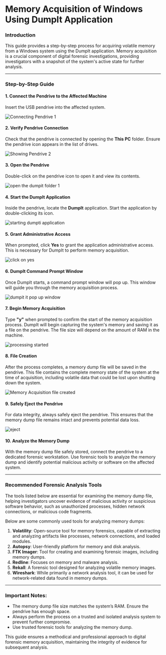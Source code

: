 # Memory Acquisition of Windows Using DumpIt Application

### Introduction

This guide provides a step-by-step process for acquiring volatile memory from a Windows system using the DumpIt application. Memory acquisition is a crucial component of digital forensic investigations, providing investigators with a snapshot of the system's active state for further analysis.

---

### Step-by-Step Guide

#### 1. Connect the Pendrive to the Affected Machine
Insert the USB pendrive into the affected system.

![Connecting Pendrive 1](https://github.com/user-attachments/assets/bba099d3-424f-4d57-a478-86649fa5a0ab)


#### 2. Verify Pendrive Connection
Check that the pendrive is connected by opening the **This PC** folder. Ensure the pendrive icon appears in the list of drives.

![Showing Pendrive 2](https://github.com/user-attachments/assets/2a7b1af2-4314-49a1-927f-d70107575e16)


#### 3. Open the Pendrive
Double-click on the pendrive icon to open it and view its contents.

![open the dumpit folder 1](https://github.com/user-attachments/assets/ce8755b6-98f2-4ae6-90da-7a579392d90d)


#### 4. Start the DumpIt Application
Inside the pendrive, locate the **DumpIt** application. Start the application by double-clicking its icon.

![starting dumpti application](https://github.com/user-attachments/assets/4945092c-3acf-44ae-8eb5-bdf9edb47228)


#### 5. Grant Administrative Access
When prompted, click **Yes** to grant the application administrative access. This is necessary for DumpIt to perform memory acquisition.

![click on yes](https://github.com/user-attachments/assets/341787a4-0a5a-4917-95b2-a14088a01251)


#### 6. DumpIt Command Prompt Window
Once DumpIt starts, a command prompt window will pop up. This window will guide you through the memory acquisition process.

![dumpit it pop up window](https://github.com/user-attachments/assets/f535a56a-3c2d-46f4-8b1b-28794e845d55)


#### 7. Begin Memory Acquisition
Type **"y"** when prompted to confirm the start of the memory acquisition process. DumpIt will begin capturing the system's memory and saving it as a file on the pendrive. The file size will depend on the amount of RAM in the machine.

![processing started](https://github.com/user-attachments/assets/237ee728-7323-4b84-80d2-9d9e35bcc633)


#### 8. File Creation
After the process completes, a memory dump file will be saved in the pendrive. This file contains the complete memory state of the system at the time of acquisition, including volatile data that could be lost upon shutting down the system.

![Memory Acquisition file created](https://github.com/user-attachments/assets/1cc092c4-5f86-4696-b2e8-25c923f782ea)


#### 9. Safely Eject the Pendrive
For data integrity, always safely eject the pendrive. This ensures that the memory dump file remains intact and prevents potential data loss.

![eject](https://github.com/user-attachments/assets/dd67ecc7-77df-4f24-a02a-ea866096a834)


#### 10. Analyze the Memory Dump
With the memory dump file safely stored, connect the pendrive to a dedicated forensic workstation. Use forensic tools to analyze the memory dump and identify potential malicious activity or software on the affected system.

---

### Recommended Forensic Analysis Tools

The tools listed below are essential for examining the memory dump file, helping investigators uncover evidence of malicious activity or suspicious software behavior, such as unauthorized processes, hidden network connections, or malicious code fragments.

Below are some commonly used tools for analyzing memory dumps:

1. **Volatility**: Open-source tool for memory forensics, capable of extracting and analyzing artifacts like processes, network connections, and loaded modules.
2. **Autopsy**: User-friendly platform for memory and disk analysis.
3. **FTK Imager**: Tool for creating and examining forensic images, including memory dumps.
4. **Redline**: Focuses on memory and malware analysis.
5. **Rekall**: A forensic tool designed for analyzing volatile memory images.
6. **Wireshark**: While primarily a network analysis tool, it can be used for network-related data found in memory dumps.

---

### Important Notes:
- The memory dump file size matches the system’s RAM. Ensure the pendrive has enough space.
- Always perform the process on a trusted and isolated analysis system to prevent further compromise.
- Use trusted forensic tools for analyzing the memory dump.

This guide ensures a methodical and professional approach to digital forensic memory acquisition, maintaining the integrity of evidence for subsequent analysis.

